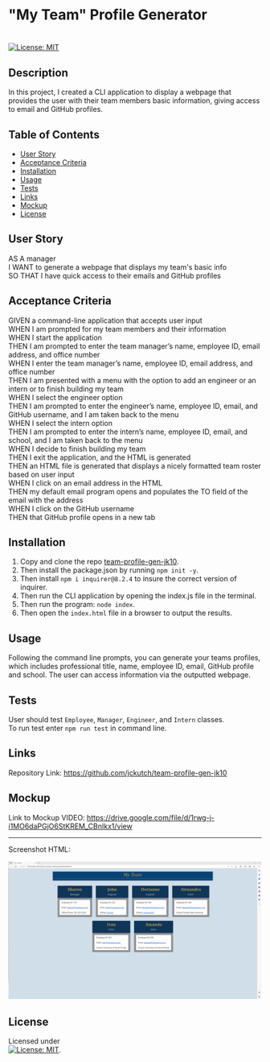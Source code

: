# "My Team" Profile Generator
# 
 
 [![License: MIT](https://img.shields.io/badge/License-MIT-yellow.svg)](https://mit-license.org/)

## Description
In this project, I created a CLI application to display a webpage that provides the user with their team members basic information, giving access to email and GitHub profiles.

## Table of Contents

  * [User Story](#userstory)
  * [Acceptance Criteria](#acceptance)
  * [Installation](#installation)
  * [Usage](#usage)
  * [Tests](#tests)
  * [Links](#links)
  * [Mockup](#mockup)
  * [License](#license)


## User Story
  <a name="userstory"></a>
AS A manager<br />
I WANT to generate a webpage that displays my team's basic info<br />
SO THAT I have quick access to their emails and GitHub profiles<br />


## Acceptance Criteria
  <a name="acceptance"></a>
GIVEN a command-line application that accepts user input<br />
WHEN I am prompted for my team members and their information<br />
WHEN I start the application<br />
THEN I am prompted to enter the team manager’s name, employee ID, email address, and office number<br />
WHEN I enter the team manager’s name, employee ID, email address, and office number<br />
THEN I am presented with a menu with the option to add an engineer or an intern or to finish building my team<br />
WHEN I select the engineer option<br />
THEN I am prompted to enter the engineer’s name, employee ID, email, and GitHub username, and I am taken back to the menu<br />
WHEN I select the intern option<br />
THEN I am prompted to enter the intern’s name, employee ID, email, and school, and I am taken back to the menu<br />
WHEN I decide to finish building my team<br />
THEN I exit the application, and the HTML is generated<br />
THEN an HTML file is generated that displays a nicely formatted team roster based on user input<br />
WHEN I click on an email address in the HTML<br />
THEN my default email program opens and populates the TO field of the email with the address<br />
WHEN I click on the GitHub username<br />
THEN that GitHub profile opens in a new tab<br />


## Installation 
  <a name="installation"></a>
1) Copy and clone the repo [team-profile-gen-jk10](https://github.com/jckutch/team-profile-gen-jk10). <br />
2) Then install the package.json by running `npm init -y`. <br />
3) Then install `npm i inquirer@8.2.4` to insure the correct version of inquirer. <br />
4) Then run the CLI application by opening the index.js file in the terminal. <br />
5) Then run the program: `node index`. <br />
6) Then open the `index.html` file in a browser to output the results. <br />



## Usage
  <a name="usage"></a>
Following the command line prompts, you can generate your teams profiles, which includes professional title, name, employee ID, email, GitHub profile and school.  The user can access information via the outputted webpage.


## Tests
  <a name="tests"></a>
User should test `Employee`, `Manager`, `Engineer`, and `Intern` classes. <br />
To run test enter `npm run test` in command line. <br />


## Links
  <a name="links"></a>
Repository Link:  https://github.com/jckutch/team-profile-gen-jk10


## Mockup
  <a name="mockup"></a>
Link to Mockup VIDEO: https://drive.google.com/file/d/1rwg-j-i1MO6daPGjO6StKREM_CBnIkx1/view

----------------------------------------------------------------------------------------------------------------------------------------
Screenshot HTML: 

![portfolio-image](./assets/Screenshot_team-profile-gen-jk10.jpg)

## License 
  <a name="license"></a>
Licensed under <br /> [![License: MIT](https://img.shields.io/badge/License-MIT-yellow.svg)](https://mit-license.org/).
